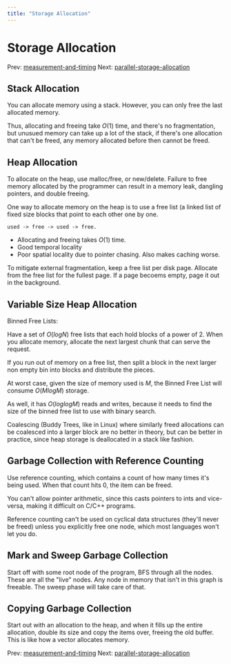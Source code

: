 ```yaml
---
title: "Storage Allocation"
---
```


# Storage Allocation

Prev: [measurement-and-timing](measurement-and-timing.md)
Next: [parallel-storage-allocation](parallel-storage-allocation.md)

## Stack Allocation

You can allocate memory using a stack. However, you can only free the last allocated memory.

Thus, allocating and freeing take $O(1)$ time, and there's no fragmentation, but unusued memory can take up a lot of the stack, if there's one allocation that can't be freed, any memory allocated before then cannot be freed.

## Heap Allocation

To allocate on the heap, use malloc/free, or new/delete. Failure to free memory allocated by the programmer can result in a memory leak, dangling pointers, and double freeing.

One way to allocate memory on the heap is to use a free list (a linked list of fixed size blocks that point to each other one by one.

```
used -> free -> used -> free.
```

- Allocating and freeing takes $O(1)$ time.
- Good temporal locality
- Poor spatial locality due to pointer chasing. Also makes caching worse.

To mitigate external fragmentation, keep a free list per disk page. Allocate from the free list for the fullest page. If a page becoems empty, page it out in the background.

## Variable Size Heap Allocation

Binned Free Lists:

Have a set of $O(log{}N)$ free lists that each hold blocks of a power of 2.
When you allocate memory, allocate the next largest chunk that can serve the request.

If you run out of memory on a free list, then split a block in the next larger non empty bin into blocks and distribute the pieces.

At worst case, given the size of memory used is $M$, the Binned Free List will consume $O(M log{}M)$ storage.

As well, it has $O(log log{}M)$ reads and writes, because it needs to find the size of the binned free list to use with binary search.

Coalescing (Buddy Trees, like in Linux) where similarly freed allocations can be coalesced into a larger block are no better in theory, but can be better in practice, since heap storage is deallocated in a stack like fashion.

## Garbage Collection with Reference Counting

Use reference counting, which contains a count of how many times it's being used. When that count hits 0, the item can be freed.

You can't allow pointer arithmetic, since this casts pointers to ints and vice-versa, making it difficult on C/C++ programs.

Reference counting can't be used on cyclical data structures (they'll never be freed) unless you explicitly free one node, which most languages won't let you do.

## Mark and Sweep Garbage Collection

Start off with some root node of the program, BFS through all the nodes. These are all the "live" nodes. Any node in memory that isn't in this graph is freeable. The sweep phase will take care of that.

## Copying Garbage Collection

Start out with an allocation to the heap, and when it fills up the entire allocation, double its size and copy the items over, freeing the old buffer. This is like how a vector allocates memory.

Prev: [measurement-and-timing](measurement-and-timing.md)
Next: [parallel-storage-allocation](parallel-storage-allocation.md)
